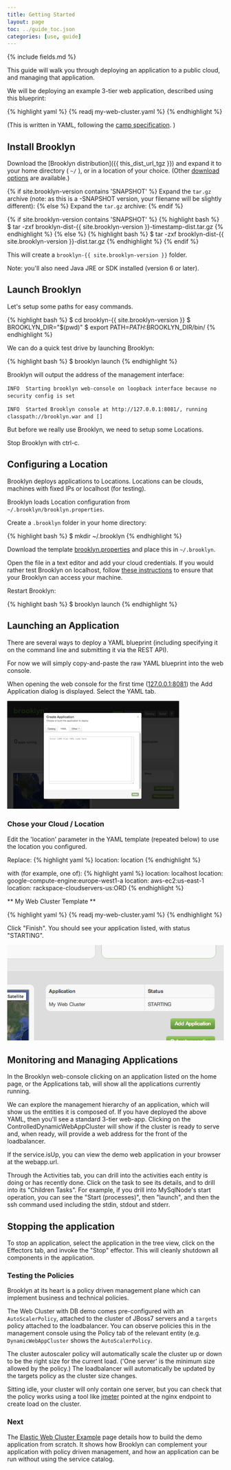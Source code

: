 ```yaml
---
title: Getting Started
layout: page
toc: ../guide_toc.json
categories: [use, guide]
---
```


{% include fields.md %}

This guide will walk you through deploying an application to a public cloud, and managing that application.

We will be deploying an example 3-tier web application, described using this blueprint: 

{% highlight yaml %}
{% readj my-web-cluster.yaml %}
{% endhighlight %}

(This is written in YAML, following the [camp specification](https://www.oasis-open.org/committees/camp/). )


## Install Brooklyn

Download the [Brooklyn distribution]({{ this_dist_url_tgz }}) and expand it to your home directory ( `~/` ), or in a location of your choice. (Other [download options]({{site.url}}/start/download.html) are available.)

{% if site.brooklyn-version contains 'SNAPSHOT' %}
Expand the `tar.gz` archive (note: as this is a -SNAPSHOT version, your filename will be slightly different):
{% else %}
Expand the `tar.gz` archive:
{% endif %}

{% if site.brooklyn-version contains 'SNAPSHOT' %}
{% highlight bash %}
$ tar -zxf brooklyn-dist-{{ site.brooklyn-version }}-timestamp-dist.tar.gz
{% endhighlight %}
{% else %}
{% highlight bash %}
$ tar -zxf brooklyn-dist-{{ site.brooklyn-version }}-dist.tar.gz
{% endhighlight %}
{% endif %}

This will create a `brooklyn-{{ site.brooklyn-version }}` folder.

Note: you'll also need Java JRE or SDK installed (version 6 or later).

## Launch Brooklyn

Let's setup some paths for easy commands.

{% highlight bash %}
$ cd brooklyn-{{ site.brooklyn-version }}
$ BROOKLYN_DIR="$(pwd)"
$ export PATH=$PATH:$BROOKLYN_DIR/bin/
{% endhighlight %}

We can do a quick test drive by launching Brooklyn:

{% highlight bash %}
$ brooklyn launch
{% endhighlight %}

Brooklyn will output the address of the management interface:


`INFO  Starting brooklyn web-console on loopback interface because no security config is set`

`INFO  Started Brooklyn console at http://127.0.0.1:8081/, running classpath://brooklyn.war and []`

But before we really use Brooklyn, we need to setup some Locations.
 
Stop Brooklyn with ctrl-c.

## Configuring a Location

Brooklyn deploys applications to Locations. Locations can be clouds, machines with fixed IPs or localhost (for testing).

Brooklyn loads Location configuration  from `~/.brooklyn/brooklyn.properties`. 

Create a `.brooklyn` folder in your home directory:

{% highlight bash %}
$ mkdir ~/.brooklyn
{% endhighlight %}

Download the template [brooklyn.properties](brooklyn.properties)  and place this in `~/.brooklyn`.  

Open the file in a text editor and add your cloud credentials. If you would rather test Brooklyn on localhost, follow [these instructions]({{site.url}}/use/guide/locations/) to ensure that your Brooklyn can access your machine.

Restart Brooklyn:

{% highlight bash %}
$ brooklyn launch
{% endhighlight %}

## Launching an Application

There are several ways to deploy a YAML blueprint (including specifying it on the command line and submitting it via the REST API).

For now we will simply copy-and-paste the raw YAML blueprint into the web console.

When opening the web console for the first time ([127.0.0.1:8081](http://127.0.0.1:8081)) the Add Application dialog is displayed.
Select the YAML tab.

![Brooklyn web console, showing the YAML tab of the Add Application dialog.](add-application-modal-yaml.png)


### Chose your Cloud / Location

Edit the 'location' parameter in the YAML template (repeated below) to use the location you configured.

Replace:
{% highlight yaml %}
location: location
{% endhighlight %}

with (for example, one of):
{% highlight yaml %}
location: localhost
location: google-compute-engine:europe-west1-a
location: aws-ec2:us-east-1
location: rackspace-cloudservers-us:ORD
{% endhighlight %}

** My Web Cluster Template **

{% highlight yaml %}
{% readj my-web-cluster.yaml %}
{% endhighlight %}


Click "Finish". You should see your application listed, with status "STARTING".

![My Web Cluster is STARTING.](my-web-cluster-starting.png)


## Monitoring and Managing Applications

In the Brooklyn web-console clicking on an application listed on the home page, or the Applications tab, will show all the applications currently running.

We can explore the management hierarchy of an application, which will show us the entities it is composed of. If you have deployed the above YAML, then you'll see a standard 3-tier web-app. Clicking on the ControlledDynamicWebAppCluster will show if the cluster is ready to serve and, when ready, will provide a web address for the front of the loadbalancer.

If the service.isUp, you can view the demo web application in your browser at the webapp.url.

Through the Activities tab, you can drill into the activities each entity is doing or has recently done. Click on the task to see its details, and to drill into its "Children Tasks". For example, if you drill into MySqlNode's start operation, you can see the "Start (processes)", then "launch", and then the ssh command used including the stdin, stdout and stderr.


## Stopping the application

To stop an application, select the application in the tree view, click on the Effectors tab, and invoke the "Stop" effector. This will cleanly shutdown all components in the application.

### Testing the Policies

Brooklyn at its heart is a policy driven management plane which can implement business and technical policies.

The Web Cluster with DB demo comes pre-configured with an `AutoScalerPolicy`, attached to
the cluster of JBoss7 servers and a `targets` policy attached to the loadbalancer. You can
 observe policies this in the management console using the Policy tab of the relevant
 entity (e.g. `DynamicWebAppCluster` shows the `AutoScalerPolicy`.

The cluster autoscaler policy will automatically scale the cluster up or down to be the
right size for the current load. ('One server' is the minimum size allowed by the policy.)
The loadbalancer will automatically be updated by the targets policy as the cluster size
changes.

Sitting idle, your cluster will only contain one server, but you can check that the policy
works  using a tool like [jmeter](http://jmeter.apache.org/) pointed at the nginx endpoint
to create load on the cluster.

### Next 

The [Elastic Web Cluster Example]({{site.url}}/use/examples/webcluster/index.html) page 
details how to build the demo application from scratch. It shows how Brooklyn can 
complement your application with policy driven management, and how an application can be 
run without using the service catalog.
